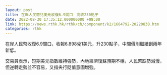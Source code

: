```yaml
---
layout: post
title: 在岸人民幣兌美元收復6.9關口　高收230點子
date: 2022-08-30 17:35:12.000000000 +08:00
link: https://news.rthk.hk/rthk/ch/component/k2/1664792-20220830.htm
categories: rthk
---
```


在岸人民幣收復6.9關口，收報6.898兌1美元，升230點子，中間價則繼續創兩年新低。

交易員表示，短期美元指數維持強勢，內地經濟復蘇預期不穩，人民幣跌勢減慢，但逆轉走勢並不容易，又指央行貶值意圖增強。
